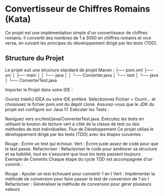 # Convertisseur de Chiffres Romains (Kata)

Ce projet est une implémentation simple d'un convertisseur de chiffres romains. Il convertit des nombres de 1 à 3000 en chiffres romains et vice versa, en suivant les principes du développement dirigé par les tests (TDD).

## Structure du Projet

Le projet suit une structure standard de projet Maven :
├── pom.xml
├── src
│ ├── main
│ │ └── java
│ │ └── Converter.java
│ └── test
│ └── java
│ └── ConverterTest.java

Importer le Projet dans votre IDE :

Ouvrez IntelliJ IDEA ou votre IDE préféré.
Sélectionnez Fichier > Ouvrir... et choisissez le fichier pom.xml du dépôt cloné.
Assurez-vous que le JDK du projet est configuré sur Java 17.
Exécuter les Tests :

Naviguez vers src/test/java/ConverterTest.java.
Exécutez les tests en utilisant le bouton de lecture vert à côté de la classe de test ou des méthodes de test individuelles.
Flux de Développement
Ce projet utilise le développement dirigé par les tests (TDD) avec les étapes suivantes :

Rouge : Écrire un test qui échoue.
Vert : Écrire juste assez de code pour que le test passe.
Refactoriser : Refactoriser le code pour améliorer sa structure et sa lisibilité, tout en s'assurant que tous les tests passent toujours.
Exemple de Commits
Chaque étape du cycle TDD est accompagnée d'un commit :

Rouge : Ajouter un test échouant pour convertir 1 en I
Vert : Implémenter la méthode de conversion pour faire passer le test de conversion de 1 en I
Refactoriser : Généraliser la méthode de conversion pour gérer plusieurs valeurs
